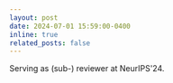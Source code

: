 ```yaml
---
layout: post
date: 2024-07-01 15:59:00-0400
inline: true
related_posts: false
---
```


Serving as (sub-) reviewer at NeurIPS'24.
